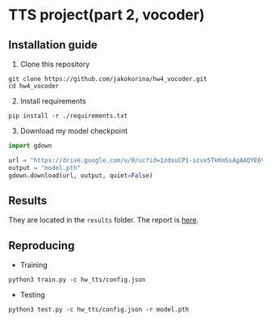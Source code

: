 # TTS project(part 2, vocoder)

## Installation guide

1. Clone this repository

```shell
git clone https://github.com/jakokorina/hw4_vocoder.git
cd hw4_vocoder 
```

2. Install requirements

```shell
pip install -r ./requirements.txt
```

3. Download my model checkpoint

```python
import gdown

url = "https://drive.google.com/u/0/uc?id=1zdxuCP1-szvx5TkKmSsAgAAQYE6VjuPx"
output = "model.pth"
gdown.download(url, output, quiet=False)
```

## Results

They are located in the `results` folder. The report is [here](it_will_be_here).

## Reproducing

- Training

```shell
python3 train.py -c hw_tts/config.json
```

- Testing

```shell
python3 test.py -c hw_tts/config.json -r model.pth
```

